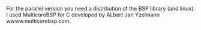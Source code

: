 For the parallel version you need a distribution of the BSP library (and linux). I used MulticoreBSP for C developed by ALbert Jan Yzelmann wwww.multicorebsp.com.
